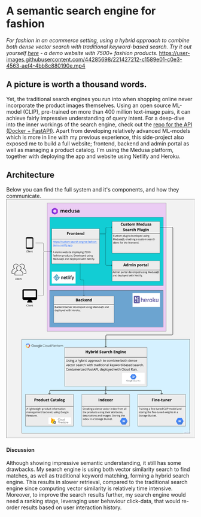 # A semantic search engine for fashion

*For fashion in an ecommerce setting, using a hybrid approach to combine both dense vector search with traditional
keyword-based search. Try it out yourself [here](https://custom-search-engine-fashion-demo.netlify.app) - a demo website
with 7500+ fashion products.*
https://user-images.githubusercontent.com/44285698/221427212-c1589e01-c0e3-4563-aef4-4bb8c880190e.mp4

## A picture is worth a thousand words.

Yet, the traditional search engines you run into when shopping online never incorporate the product images themselves.
Using an open source ML-model (CLIP), pre-trained on more than 400 million text-image pairs, it can achieve fairly
impressive understanding of query intent. For a deep-dive into the inner workings of the search engine, check out
the [repo for the API (Docker + FastAPI)](https://github.com/msvensson222/search-api-demo1). Apart from developing
relatively advanced ML-models which is more in line with my previous experience, this side-project also exposed me to
build a full website; frontend, backend and admin portal as well as managing a product catalog. I'm using the Medusa
platform, together with deploying the app and website using Netlify and Heroku.

## Architecture
Below you can find the full system and it's components, and how they communicate.
![](architecture.png)
#### Discussion

Although showing impressive semantic understanding, it still has some drawbacks. My search engine is using both vector
similarity search to find matches, as well as traditional keyword matching, forming a hybrid search engine. This results
in slower retrieval, compared to the traditional search engine since computing vector similarity is relatively time
intensive. Moreover, to improve the search results further, my search engine would need a ranking stage, leveraging user
behaviour click-data, that would re-order results based on user interaction history.

